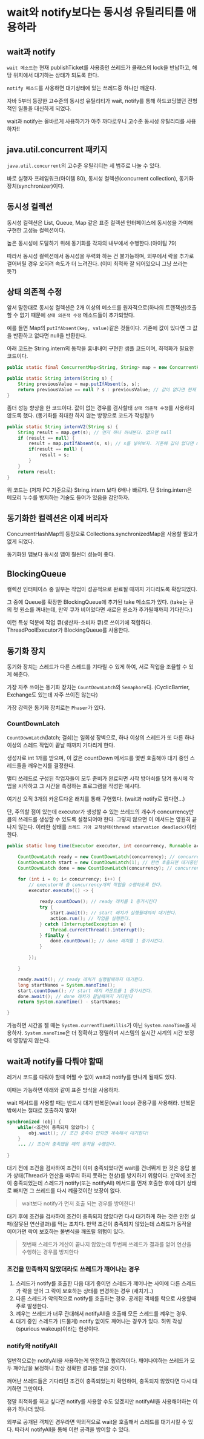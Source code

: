 # wait와 notify보다는 동시성 유틸리티를 애용하라

## wait과 notify

`wait 메소드`는 현재 publishTicket를 사용중인 쓰레드가 클래스의 lock을 반납하고, 해당 위치에서 대기하는 상태가 되도록 한다.

`notify 메소드`를 사용하면 대기상태에 있는 쓰레드중 하나만 깨운다.

자바 5부터 등장한 고수준의 동시성 유틸리티가 wait, notify를 통해 하드코딩했던 전형적인 일들을 대신하게 되었다. 

wait과 notify는 올바르게 사용하기가 아주 까다로우니 고수준 동시성 유틸리티를 사용하자!!

## java.util.concurrent 패키지

`java.util.concurrent`의 고수준 유틸리티는 세 범주로 나눌 수 있다.

바로 실행자 프레임워크(아이템 80), 동시성 컬렉션(concurrent collection), 동기화 장치(synchronizer)이다.

## 동시성 컬렉션

동시성 컬렉션은 List, Queue, Map 같은 표준 컬렉션 인터페이스에 동시성을 가미해 구현한 고성능 컬렉션이다.

높은 동시성에 도달하기 위해 동기화를 각자의 내부에서 수행한다.(아이팀 79)

따라서 동시성 컬렉션에서 동시성을 무력화 하는 건 불가능하며, 외부에서 락을 추가로 걸어버릴 경우 오히려 속도가 더 느려진다.
(이미 최적화 잘 되어있으니 그냥 쓰라는 뜻?)

## 상태 의존적 수정

앞서 말한대로 동시성 컬렉션은 2개 이상의 메소드를 원자적으로(하나의 트랜잭션)호출 할 수 없기 때문에 `상태 의존적 수정` 메소드들이 추가되었다.

예를 들면 Map의 `putIfAbsent(key, value)`같은 것들이다. 기존에 값이 있다면 그 값을 반환하고 없다면 null을 반환한다.

아래 코드는 String.intern의 동작을 흉내내어 구현한 샘플 코드이며, 최적화가 필요한 코드이다.

```java
public static final ConcurrentMap<String, String> map = new ConcurrentHashMap<>();

public static String intern(String s) {
    String previousValue = map.putIfAbsent(s, s);
    return previousValue == null ? s : previousValue; // 값이 없다면 현재 값, 값이 있다면 이전값 반환
}
```

좀더 성능 향상을 한 코드이다. 값이 없는 경우를 검사할태 `상태 의존적 수정`를 사용하지 않도록 했다.
(동기화를 최대한 하지 않는 방향으로 코드가 작성됨!!)

```java
public static String internV2(String s) {
    String result = map.get(s); // 먼저 하나 꺼내본다. 없으면 null
    if (result == null) {
        result = map.putIfAbsent(s, s); // s를 넣어보자. 기존에 값이 없다면 null return
        if(result == null) {
            result = s;
        }
    }
    return result;
}
```

위 코드는 (저자 PC 기준으로) String.intern 보다 6배나 빠르다. 단 String.intern은 메모리 누수를 방지하는 기술도 들어가 있음을 감안하자.

## 동기화한 컬렉션은 이제 버리자

ConcurrentHashMap의 등장으로 Collections.synchronizedMap을 사용할 필요가 없게 되었다.

동기화된 맵보다 동시성 맵이 훨씬더 성능이 좋다.

## BlockingQueue

컬렉션 인터페이스 중 일부는 작업이 성공적으로 완료될 때까지 기다리도록 확장되었다.

그 중에 Queue를 확장한 BlockingQueue에 추가된 take 메소드가 있다. (take는 큐의 첫 원소를 꺼내는데, 만약 큐가 비어었다면 새로운 원소가 추가될때까지 기다린다.)

이런 특성 덕분에 작업 큐(생산자-소비자 큐)로 쓰이기에 적합하다. ThreadPoolExecutor가 BlockingQueue를 사용한다.

## 동기화 장치

동기화 장치는 스레드가 다른 스레드를 기다릴 수 있게 하여, 서로 작업을 조율할 수 있게 해준다.

가장 자주 쓰이는 동기화 장치는 `CountDownLatch`와 `Semaphore`다. (CyclicBarrier, Exchange도 있는데 자주 쓰이진 않는다)

가장 강력한 동기화 장치로는 `Phaser`가 있다.

### CountDownLatch

`CountDownLatch`(latch; 걸쇠)는 일회성 장벽으로, 하나 이상의 스레드가 또 다른 하나 이상의 스레드 작업이 끝날 때까지 기다리게 한다.

생성자로 int 1개를 받으며, 이 값은 countDown 메서드를 몇번 호출해야 대기 중인 스레드들을 깨우는지를 결정한다.

멀티 쓰레드로 구성된 작업자들이 모두 준비가 완료되면 시작 방아쇠를 당겨 동시에 작업을 시작하고 그 시간을 측정하는 프로그램을 작성한 예시다.

여기선 오직 3개의 카운트다운 래치를 통해 구현했다. (wait과 notify로 짰다면...) 

단, 주의할 점이 있는데 executor가 생성할 수 있는 쓰레드의 개수가 concurrency만큼의 쓰레드를 생성할 수 있도록 설정되어야 한다.
그렇지 않으면 이 메서드는 영원히 끝나지 않는다. 이러한 상태를 `쓰레드 기아 교착상태(thread starvation deadlock)`이라 한다.

```java
public static long time(Executor executor, int concurrency, Runnable action) throws InterruptedException {

    CountDownLatch ready = new CountDownLatch(concurrency); // concurrency번 조회될때까지 멈춘다
    CountDownLatch start = new CountDownLatch(1); // 한번 호출되면 대기중인 쓰레드를 꺠운다
    CountDownLatch done = new CountDownLatch(concurrency); // concurrency번 조회될때까지 멈춘다

    for (int i = 0; i< concurrency; i++) {
        // executor에 총 concurrency개의 작업을 수행하도록 한다.
        executor.execute(() -> {
            
            ready.countDown(); // ready 래치를 1 증가시킨다
            try {
                start.await(); // start 래치가 실행될때까지 대기한다.
                action.run(); // 작업을 실행한다.
            } catch (InterruptedException e) {
                Thread.currentThread().interrupt();
            } finally {
                done.countDown(); // done 래치를 1 증가시킨다.
            }

        });

    }

    ready.await(); // ready 래치가 실행될때까지 대기한다.
    long startNanos = System.nanoTime();
    start.countDown(); // start 래치 카운트를 1 증가시킨다.
    done.await(); // done 래치가 끝날때까지 기다린다
    return System.nanoTime() - startNanos;

}
```

가능하면 시간을 잴 때는 `System.currentTimeMillis`가 아닌 `System.nanoTime`을 사용하자.
`System.nanoTime`은 더 정확하고 정밀하며 시스템의 실시간 시계의 시간 보정에 영향받지 않는다.

## wait과 notify를 다뤄야 할때

레거시 코드를 다뤄야 할때 어쩔 수 없이 wait과 notify를 만나게 될때도 있다.

이때는 가능하면 아래와 같이 표준 방식을 사용하자.

wait 메서드를 사용할 때는 반드시 대기 반복문(wait loop) 관용구를 사용해라. 반복문 밖에서는 절대로 호출하지 말자!
```java
synchronized (obj) {
    while(<조건이 충족되지 않았다>) { 
        obj.wait(); // 조건 충족이 안되면 계속해서 대기한다!
    }
    ... // 조건이 충족됐을 때의 동작을 수행한다.
    
}
```

대기 전에 조건을 검사하여 조건이 이미 충족되었다면 wait를 건너뛰게 한 것은 응답 불가 상태(Thread가 연산을 마무리 하지 못하는 현상)를 방지하기 위함이다.
만약에 조건이 충족되었는데 스레드가 notify(또는 notifyAll) 메서드를 먼저 호출한 후에 대기 상태로 빠지면 그 쓰레드를 다시 꺠울것이란 보장이 없다.
> wait보다 notify가 먼저 호출 되는 경우를 방어한다!

대기 후에 조건을 검사하여 조건이 충족되지 않았다면 다시 대기하게 하는 것은 안전 실패(잘못된 연산결과)를 막는 조치다. 
만약 조건이 충족되지 않았는데 스레드가 동작을 이어가면 락이 보호하는 불변식을 깨뜨릴 위험이 있다. 
> 첫번째 스레드가 계산이 끝나지 않았는데 두번째 쓰레드가 결과를 얻어 연산을 수행하는 경우를 방지한다


### 조건을 만족하지 않았더라도 쓰레드가 깨어나는 경우
1. 스레드가 notify를 호출한 다음 대기 중이던 스레드가 꺠어나는 사이에 다른 스레드가 락을 얻어 그 락이 보호하는 상태를 변경하는 경우 (새치기..)
2. 다른 스레드가 악의적으로 notify를 호출하는 경우. 공개된 객체를 락으로 사용할때 주로 발생한다.
3. 꺠우는 쓰레드가 너무 관대해서 notifyAll을 호출해 모든 스레드를 꺠우는 경우.
4. 대기 중인 스레드가 (드물게) notify 없이도 깨어나는 경우가 있다. 허위 각성(spurious wakeup)이라는 현상이다.

### notify와 notifyAll

일반적으로는 notifyAll을 사용하는게 안전하고 합리적이다. 깨어나야하는 쓰레드가 모두 꺠어남을 보정하니 항상 정확한 결과를 얻을 것이다.

깨어난 쓰레드들은 기다리던 조건이 충족되었는지 확인하여, 충독되지 않았다면 다시 대기하면 그만이다.

정말 최적화를 하고 싶다면 notify를 사용할 수도 있겠지만 notifyAll을 사용해야하는 이유가 하나더 있다.

외부로 공개된 객체인 경우라면 악의적으로 wait을 호출해서 스레드를 대기시킬 수 있다. 따라서 notifyAll을 통해 이런 공격을 방어할 수 있다.



